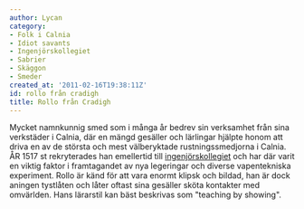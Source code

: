 ```yaml
---
author: Lycan
category:
- Folk i Calnia
- Idiot savants
- Ingenjörskollegiet
- Sabrier
- Skäggon
- Smeder
created_at: '2011-02-16T19:38:11Z'
id: rollo från cradigh
title: Rollo från Cradigh
---
```

Mycket namnkunnig smed som i många år bedrev sin verksamhet från sina verkstäder i Calnia, där en mängd gesäller och lärlingar hjälpte honom att driva en av de största och mest välberyktade rustningssmedjorna i Calnia. ÅR 1517 st rekryterades han emellertid till [ingenjörskollegiet] och har där varit en viktig faktor i framtagandet av nya legeringar och diverse vapentekniska experiment. Rollo är känd för att vara enormt klipsk och bildad, han är dock aningen tystlåten och låter oftast sina gesäller sköta kontakter med omvärlden. Hans lärarstil kan bäst beskrivas som "teaching by showing".

  [ingenjörskollegiet]: Ingenjörskollegiet